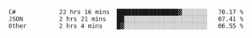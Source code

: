 <!--START_SECTION:waka-->

```text
C#            22 hrs 16 mins  █████████████████▓░░░░░░░   70.17 %
JSON          2 hrs 21 mins   ██░░░░░░░░░░░░░░░░░░░░░░░   07.41 %
Other         2 hrs 4 mins    █▓░░░░░░░░░░░░░░░░░░░░░░░   06.55 %
```

<!--END_SECTION:waka-->
